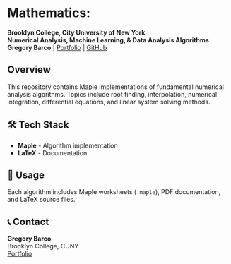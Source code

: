# Mathematics:
**Brooklyn College, City University of New York**  
**Numerical Analysis, Machine Learning, & Data Analysis Algorithms**
**Gregory Barco** | [Portfolio](https://barcogregory.com/) | [GitHub](https://github.com/gregorybarco)

## Overview
This repository contains Maple implementations of fundamental numerical analysis algorithms. Topics include root finding, interpolation, numerical integration, differential equations, and linear system solving methods.

## 🛠️ Tech Stack
- **Maple** - Algorithm implementation
- **LaTeX** - Documentation

## 📖 Usage
Each algorithm includes Maple worksheets (`.maple`), PDF documentation, and LaTeX source files. 

## 📞 Contact
**Gregory Barco**  
Brooklyn College, CUNY  
[Portfolio](https://barcogregory.com/)
